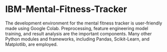 # IBM-Mental-Fitness-Tracker
The development environment for the mental fitness tracker is user-friendly made using Google Colab. Preprocessing, feature engineering model training, and result analysis are the important components. Many other Python modules and frameworks, including Pandas, Scikit-Learn, and Matplotlib, are employed.
